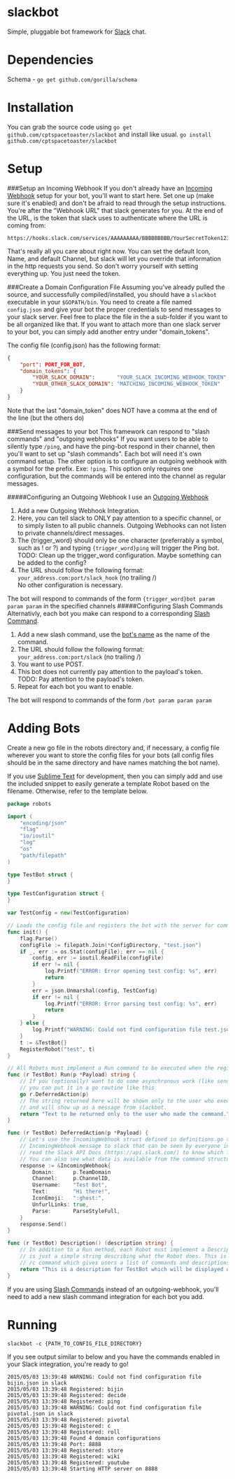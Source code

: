 slackbot
===========
Simple, pluggable bot framework for [Slack](https://www.slack.com) chat.  

Dependencies
============
Schema  - `go get github.com/gorilla/schema`

Installation
============
You can grab the source code using `go get github.com/cptspacetoaster/slackbot` and install like usual. `go install github.com/cptspacetoaster/slackbot`

Setup
=====
###Setup an Incoming Webhook
If you don't already have an [Incoming Webhook](https://my.slack.com/services/new/incoming-webhook) setup for your bot, you'll want to start here.  Set one up (make sure it's enabled) and don't be afraid to read through the setup instructions.  You're after the "Webhook URL" that slack generates for you.  At the end of the URL, is the token that slack uses to authenticate where the URL is coming from:  
```
https://hooks.slack.com/services/AAAAAAAAA/BBBBBBBBB/YourSecretToken123456789
```
That's really all you care about right now.  You can set the default Icon, Name, and default Channel, but slack will let you override that information in the http requests you send.  So don't worry yourself with setting everything up.  You just need the token.

###Create a Domain Configuration File
Assuming you've already pulled the source, and successfully compiled/installed, you should have a `slackbot` executable in your `$GOPATH/bin`.  You need to create a file named `config.json` and give your bot the proper credentials to send messages to your slack server.  Feel free to place the file in the a sub-folder if you want to be all organized like that.  If you want to attach more than one slack server to your bot, you can simply add another entry under "domain_tokens".

The config file (config.json) has the following format:

```json
{
    "port": PORT_FOR_BOT,
    "domain_tokens": {
        "YOUR_SLACK_DOMAIN":       "YOUR_SLACK_INCOMING_WEBHOOK_TOKEN",
        "YOUR_OTHER_SLACK_DOMAIN": "MATCHING_INCOMING_WEBHOOK_TOKEN"
    }
}
```
Note that the last "domain_token" does NOT have a comma at the end of the line (but the others do)

###Send messages to your bot
This framework can respond to "slash commands" and "outgoing webhooks"  If you want users to be able to silently type `/ping`, and have the ping-bot respond in their channel, then you'll want to set up "slash commands".  Each bot will need it's own command setup.  The other option is to configure an outgoing webhook with a symbol for the prefix. Exe: `!ping`.  This option only requires one configuration, but the commands will be entered into the channel as regular messages.

#####Configuring an Outgoing Webhook
I use an [Outgoing Webhook](https://my.slack.com/services/new/outgoing-webhook)

1. Add a new Outgoing Webhook Integration.  
2. Here, you can tell slack to ONLY pay attention to a specific channel, or to simply listen to all public channels.  Outgoing Webhooks can not listen to private channels/direct messages.  
3. The {trigger_word} should only be one character (preferrably a symbol, such as ! or ?) and typing `{trigger_word}ping` will trigger the Ping bot.  
TODO: Clean up the trigger_word configuration.  Maybe something can be added to the config?
4. The URL should follow the following format: `your_address.com:port/slack_hook` (no trailing /)  
No other configuration is necessary.

The bot will respond to commands of the form `{trigger_word}bot param param param` in the specified channels
#####Configuring Slash Commands
Alternativly, each bot you make can respond to a corresponding [Slash Command](https://my.slack.com/services/new/slash-commands).

1. Add a new slash command, use the [bot's name](https://github.com/CptSpaceToaster/slackbot/tree/master/robots) as the name of the command.  
2. The URL should follow the following format: `your_address.com:port/slack` (no trailing /)  
3. You want to use POST.  
4. This bot does not currently pay attention to the payload's token.  
TODO: Pay attention to the payload's token.
5. Repeat for each bot you want to enable.

The bot will respond to commands of the form `/bot param param param`

Adding Bots
===========
Create a new go file in the robots directory and, if necessary, a config file wherever you want to store the config files for your bots (all config files should be in the same directory and have names matching the bot name).

If you use [Sublime Text](http://www.sublimetext.com/) for development, then you can simply add and use the included snippet to easily generate a template Robot based on the filename. Otherwise, refer to the template below.

```go
package robots

import (
    "encoding/json"
    "flag"
    "io/ioutil"
    "log"
    "os"
    "path/filepath"
)

type TestBot struct {
}

type TestConfiguration struct {
}

var TestConfig = new(TestConfiguration)

// Loads the config file and registers the bot with the server for command /test.
func init() {
    flag.Parse()
    configFile := filepath.Join(*ConfigDirectory, "test.json")
    if _, err := os.Stat(configFile); err == nil {
        config, err := ioutil.ReadFile(configFile)
        if err != nil {
            log.Printf("ERROR: Error opening test config: %s", err)
            return
        }
        err = json.Unmarshal(config, TestConfig)
        if err != nil {
            log.Printf("ERROR: Error parsing test config: %s", err)
            return
        }
    } else {
        log.Printf("WARNING: Could not find configuration file test.json in %s", *ConfigDirectory)
    }
    t := &TestBot{}
    RegisterRobot("test", t)
}

// All Robots must implement a Run command to be executed when the registered command is received.
func (r TestBot) Run(p *Payload) string {
    // If you (optionally) want to do some asynchronous work (like sending API calls to slack)
    // you can put it in a go routine like this
    go r.DeferredAction(p)
    // The string returned here will be shown only to the user who executed the command
    // and will show up as a message from slackbot.
    return "Text to be returned only to the user who made the command."
}

func (r TestBot) DeferredAction(p *Payload) {
    // Let's use the IncomingWebhook struct defined in definitions.go to form and send an
    // IncomingWebhook message to slack that can be seen by everyone in the room. You can
    // read the Slack API Docs (https://api.slack.com/) to know which fields are required, etc.
    // You can also see what data is available from the command structure in definitions.go
    response := &IncomingWebhook{
        Domain:      p.TeamDomain
        Channel:     p.ChannelID,
        Username:    "Test Bot",
        Text:        "Hi there!",
        IconEmoji:   ":ghost:",
        UnfurlLinks: true,
        Parse:       ParseStyleFull,
    }
    response.Send()
}

func (r TestBot) Description() (description string) {
    // In addition to a Run method, each Robot must implement a Description method which
    // is just a simple string describing what the Robot does. This is used in the included
    // /c command which gives users a list of commands and descriptions
    return "This is a description for TestBot which will be displayed on /c"
}

```

If you are using [Slash Commands](https://my.slack.com/services/new/slash-commands) instead of an outgoing-webhook, you'll need to add a new slash command integration for each bot you add.

Running
=======
`slackbot -c {PATH_TO_CONFIG_FILE_DIRECTORY}`

If you see output similar to below and you have the commands enabled in your Slack integration, you're ready to go!
```
2015/05/03 13:39:48 WARNING: Could not find configuration file bijin.json in slack
2015/05/03 13:39:48 Registered: bijin
2015/05/03 13:39:48 Registered: decide
2015/05/03 13:39:48 Registered: ping
2015/05/03 13:39:48 WARNING: Could not find configuration file pivotal.json in slack
2015/05/03 13:39:48 Registered: pivotal
2015/05/03 13:39:48 Registered: c
2015/05/03 13:39:48 Registered: roll
2015/05/03 13:39:48 Found 4 domain configurations
2015/05/03 13:39:48 Port: 8888
2015/05/03 13:39:48 Registered: store
2015/05/03 13:39:48 Registered: wiki
2015/05/03 13:39:48 Registered: youtube
2015/05/03 13:39:48 Starting HTTP server on 8888
```

